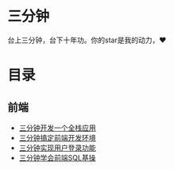 # 三分钟
台上三分钟，台下十年功。你的star是我的动力，❤️

# 目录
## 前端
- [三分钟开发一个全栈应用](https://github.com/xufuping/WebAiWeb3/blob/main/%E5%89%8D%E7%AB%AF/%E4%B8%89%E5%88%86%E9%92%9F%E5%BC%80%E5%8F%91%E4%B8%80%E4%B8%AA%E5%85%A8%E6%A0%88%E5%BA%94%E7%94%A8.md)
- [三分钟搞定前端开发环境](https://github.com/xufuping/WebAiWeb3/blob/main/%E5%89%8D%E7%AB%AF/%E4%B8%89%E5%88%86%E9%92%9F%E6%90%9E%E5%AE%9A%E5%89%8D%E7%AB%AF%E5%BC%80%E5%8F%91%E7%8E%AF%E5%A2%83.md)
- [三分钟实现用户登录功能](https://github.com/xufuping/WebAiWeb3/blob/main/%E5%89%8D%E7%AB%AF/%E4%B8%89%E5%88%86%E9%92%9F%E5%AE%9E%E7%8E%B0%E7%94%A8%E6%88%B7%E7%99%BB%E5%BD%95%E5%8A%9F%E8%83%BD.md)
- [三分钟学会前端SQL基操](https://github.com/xufuping/WebAiWeb3/blob/main/%E5%89%8D%E7%AB%AF/%E4%B8%89%E5%88%86%E9%92%9F%E5%AD%A6%E4%BC%9A%E5%89%8D%E7%AB%AFSQL%E5%9F%BA%E6%93%8D.md)